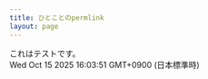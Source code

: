 ```yaml
---
title: ひとことのpermlink
layout: page
---
```

<div class="box" dt="1760511831132">
  これはテストです。
  <div class="content is-small">Wed Oct 15 2025 16:03:51 GMT+0900 (日本標準時)</div>
</div>